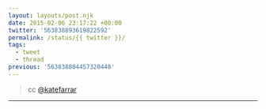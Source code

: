 ```yaml
---
layout: layouts/post.njk
date: 2015-02-06 23:17:22 +00:00
twitter: '563838893619822592'
permalink: /status/{{ twitter }}/
tags: 
  - tweet
  - thread
previous: '563838804457320448'
---
```


> cc [@katefarrar](https://twitter.com/katefarrar)

---
